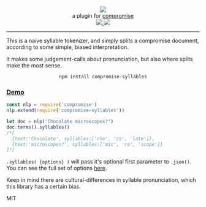 <div align="center">
  <img src="https://cloud.githubusercontent.com/assets/399657/23590290/ede73772-01aa-11e7-8915-181ef21027bc.png" />

  <div>a plugin for <a href="https://github.com/spencermountain/compromise/">compromise</a></div>
  
  <!-- npm version -->
  <a href="https://npmjs.org/package/compromise-syllables">
    <img src="https://img.shields.io/npm/v/compromise-syllables.svg?style=flat-square" />
  </a>
  
  <!-- file size -->
  <a href="https://unpkg.com/compromise-syllables/builds/compromise-syllables.min.js">
    <img src="https://badge-size.herokuapp.com/spencermountain/compromise-syllables/master/builds/compromise-syllables.min.js" />
  </a>
   <hr/>
</div>

This is a naive syllable tokenizer, and simply splits a compromise document, according to some simple, biased interpretation.

It makes some judgement-calls about pronunciation, but also where splits make the most sense.

<div align="center">
  <code>npm install compromise-syllables</code>
</div>

<h3>
  <a href="https://observablehq.com/@spencermountain/compromise-syllables">Demo</a>
</h3>

```js
const nlp = require('compromise')
nlp.extend(require('compromise-syllables'))

let doc = nlp('Chocolate microscopes?')
doc.terms().syllables()
/*[
  {text:'Chocolate', syllables:['cho', 'co', 'late']},
  {text:'microscopes?', syllables:['mic', 'ro', 'scope']}
]*/
```

`.syllables( {options} )` will pass it's optional first parameter to `.json()`. You can see the full set of options [here](https://observablehq.com/@spencermountain/compromise-json).

Keep in mind there are cultural-differences in syllable pronunciation, which this library has a certain bias.

MIT
